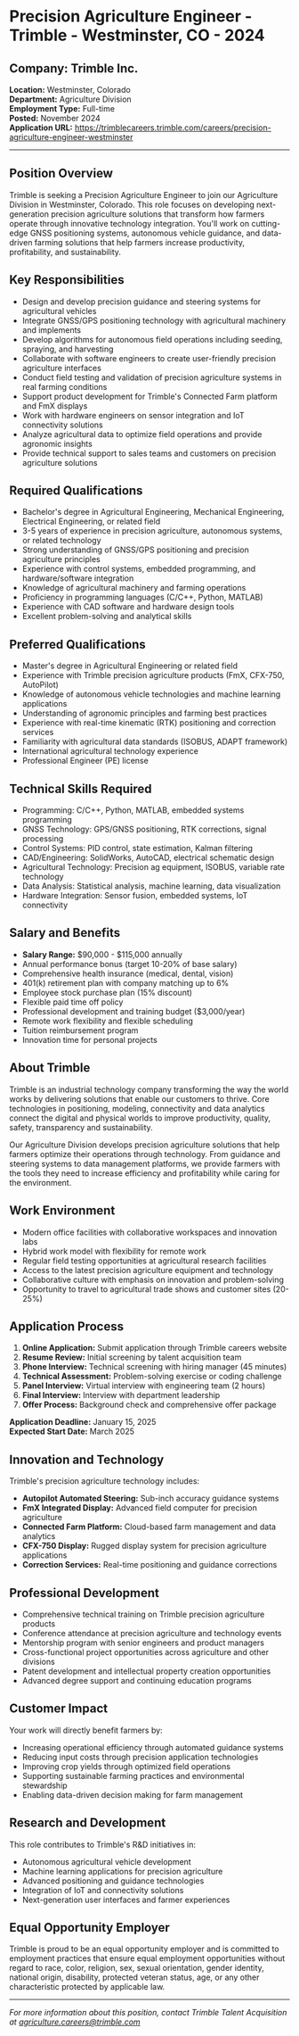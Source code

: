 # Precision Agriculture Engineer - Trimble - Westminster, CO - 2024

## Company: Trimble Inc.
**Location:** Westminster, Colorado  
**Department:** Agriculture Division  
**Employment Type:** Full-time  
**Posted:** November 2024  
**Application URL:** https://trimblecareers.trimble.com/careers/precision-agriculture-engineer-westminster

---

## Position Overview

Trimble is seeking a Precision Agriculture Engineer to join our Agriculture Division in Westminster, Colorado. This role focuses on developing next-generation precision agriculture solutions that transform how farmers operate through innovative technology integration. You'll work on cutting-edge GNSS positioning systems, autonomous vehicle guidance, and data-driven farming solutions that help farmers increase productivity, profitability, and sustainability.

## Key Responsibilities

- Design and develop precision guidance and steering systems for agricultural vehicles
- Integrate GNSS/GPS positioning technology with agricultural machinery and implements
- Develop algorithms for autonomous field operations including seeding, spraying, and harvesting
- Collaborate with software engineers to create user-friendly precision agriculture interfaces
- Conduct field testing and validation of precision agriculture systems in real farming conditions
- Support product development for Trimble's Connected Farm platform and FmX displays
- Work with hardware engineers on sensor integration and IoT connectivity solutions
- Analyze agricultural data to optimize field operations and provide agronomic insights
- Provide technical support to sales teams and customers on precision agriculture solutions

## Required Qualifications

- Bachelor's degree in Agricultural Engineering, Mechanical Engineering, Electrical Engineering, or related field
- 3-5 years of experience in precision agriculture, autonomous systems, or related technology
- Strong understanding of GNSS/GPS positioning and precision agriculture principles
- Experience with control systems, embedded programming, and hardware/software integration
- Knowledge of agricultural machinery and farming operations
- Proficiency in programming languages (C/C++, Python, MATLAB)
- Experience with CAD software and hardware design tools
- Excellent problem-solving and analytical skills

## Preferred Qualifications

- Master's degree in Agricultural Engineering or related field
- Experience with Trimble precision agriculture products (FmX, CFX-750, AutoPilot)
- Knowledge of autonomous vehicle technologies and machine learning applications
- Understanding of agronomic principles and farming best practices
- Experience with real-time kinematic (RTK) positioning and correction services
- Familiarity with agricultural data standards (ISOBUS, ADAPT framework)
- International agricultural technology experience
- Professional Engineer (PE) license

## Technical Skills Required

- Programming: C/C++, Python, MATLAB, embedded systems programming
- GNSS Technology: GPS/GNSS positioning, RTK corrections, signal processing
- Control Systems: PID control, state estimation, Kalman filtering
- CAD/Engineering: SolidWorks, AutoCAD, electrical schematic design
- Agricultural Technology: Precision ag equipment, ISOBUS, variable rate technology
- Data Analysis: Statistical analysis, machine learning, data visualization
- Hardware Integration: Sensor fusion, embedded systems, IoT connectivity

## Salary and Benefits

- **Salary Range:** $90,000 - $115,000 annually
- Annual performance bonus (target 10-20% of base salary)
- Comprehensive health insurance (medical, dental, vision)
- 401(k) retirement plan with company matching up to 6%
- Employee stock purchase plan (15% discount)
- Flexible paid time off policy
- Professional development and training budget ($3,000/year)
- Remote work flexibility and flexible scheduling
- Tuition reimbursement program
- Innovation time for personal projects

## About Trimble

Trimble is an industrial technology company transforming the way the world works by delivering solutions that enable our customers to thrive. Core technologies in positioning, modeling, connectivity and data analytics connect the digital and physical worlds to improve productivity, quality, safety, transparency and sustainability.

Our Agriculture Division develops precision agriculture solutions that help farmers optimize their operations through technology. From guidance and steering systems to data management platforms, we provide farmers with the tools they need to increase efficiency and profitability while caring for the environment.

## Work Environment

- Modern office facilities with collaborative workspaces and innovation labs
- Hybrid work model with flexibility for remote work
- Regular field testing opportunities at agricultural research facilities
- Access to the latest precision agriculture equipment and technology
- Collaborative culture with emphasis on innovation and problem-solving
- Opportunity to travel to agricultural trade shows and customer sites (20-25%)

## Application Process

1. **Online Application:** Submit application through Trimble careers website
2. **Resume Review:** Initial screening by talent acquisition team
3. **Phone Interview:** Technical screening with hiring manager (45 minutes)
4. **Technical Assessment:** Problem-solving exercise or coding challenge
5. **Panel Interview:** Virtual interview with engineering team (2 hours)
6. **Final Interview:** Interview with department leadership
7. **Offer Process:** Background check and comprehensive offer package

**Application Deadline:** January 15, 2025  
**Expected Start Date:** March 2025

## Innovation and Technology

Trimble's precision agriculture technology includes:
- **Autopilot Automated Steering:** Sub-inch accuracy guidance systems
- **FmX Integrated Display:** Advanced field computer for precision agriculture
- **Connected Farm Platform:** Cloud-based farm management and data analytics
- **CFX-750 Display:** Rugged display system for precision agriculture applications
- **Correction Services:** Real-time positioning and guidance corrections

## Professional Development

- Comprehensive technical training on Trimble precision agriculture products
- Conference attendance at precision agriculture and technology events
- Mentorship program with senior engineers and product managers
- Cross-functional project opportunities across agriculture and other divisions
- Patent development and intellectual property creation opportunities
- Advanced degree support and continuing education programs

## Customer Impact

Your work will directly benefit farmers by:
- Increasing operational efficiency through automated guidance systems
- Reducing input costs through precision application technologies
- Improving crop yields through optimized field operations
- Supporting sustainable farming practices and environmental stewardship
- Enabling data-driven decision making for farm management

## Research and Development

This role contributes to Trimble's R&D initiatives in:
- Autonomous agricultural vehicle development
- Machine learning applications for precision agriculture
- Advanced positioning and guidance technologies
- Integration of IoT and connectivity solutions
- Next-generation user interfaces and farmer experiences

## Equal Opportunity Employer

Trimble is proud to be an equal opportunity employer and is committed to employment practices that ensure equal employment opportunities without regard to race, color, religion, sex, sexual orientation, gender identity, national origin, disability, protected veteran status, age, or any other characteristic protected by applicable law.

---

*For more information about this position, contact Trimble Talent Acquisition at agriculture.careers@trimble.com*